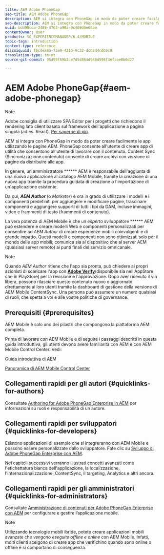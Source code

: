 ```yaml
---
title: AEM Adobe PhoneGap
seo-title: AEM Adobe PhoneGap
description: AEM si integra con PhoneGap in modo da poter creare facilmente le app utilizzando le pagine AEM. Segui questa pagina per iniziare a usare Adobe PhoneGap Enterprise.
seo-description: AEM si integra con PhoneGap in modo da poter creare facilmente le app utilizzando le pagine AEM. Segui questa pagina per iniziare a usare Adobe PhoneGap Enterprise.
uuid: bdd90cda-2489-4763-a90a-9c409d6e68ae
contentOwner: User
products: SG_EXPERIENCEMANAGER/6.4/MOBILE
topic-tags: introduction
content-type: reference
discoiquuid: fbcdea8a-72e9-431b-9c32-dc02d4cdb9c8
translation-type: tm+mt
source-git-commit: 95499f59b2ce7d5d864d948d596f3efaae0b0d27

---
```



# AEM Adobe PhoneGap{#aem-adobe-phonegap}

>[!NOTE]
>
>Adobe consiglia di utilizzare SPA Editor per i progetti che richiedono il rendering lato client basato sul framework dell&#39;applicazione a pagina singola (ad es. React). [Per saperne di più](/help/sites-developing/spa-overview.md).

AEM si integra con PhoneGap in modo da poter creare facilmente le app utilizzando le pagine AEM. PhoneGap consente all&#39;utente di creare app di utilità che consentono all&#39;utente di lavorare con il contenuto. Content Sync (Sincronizzazione contenuto) consente di creare archivi con versione di pagine da distribuire alle app.

In genere, un amministratore ****** AEM è responsabile dell&#39;aggiunta di una nuova applicazione al catalogo AEM Mobile, tramite la creazione di una nuova app tramite la procedura guidata di creazione o l&#39;importazione di un&#39;applicazione esistente.

Da qui, ***AEM Author*** (o *Marketer*) è ora in grado di utilizzare i modelli e i componenti predefiniti per aggiungere e modificare pagine, trascinare componenti e aggiungere supporti di tutti i tipi da DAM, incluse immagini, video e frammenti di testo (frammenti di contenuto).

La vera potenza di AEM Mobile è che un *esperto* sviluppatore ****** AEM può estendere e creare modelli Web e componenti personalizzati per consentire ad *AEM Author* di creare esperienze mobili coinvolgenti e di grande impatto. Questi modelli e componenti non sono ottimizzati solo per il mondo delle app mobili; comunica sia al dispositivo che al server AEM (qualsiasi server remoto) ai punti finali del servizio omnicanale.

>[!NOTE]
>
>Quando *AEM Author* ritiene che l&#39;app sia pronta, può chiedere ai propri azionisti di scaricare l&#39;app con **[Adobe Verify](/help/mobile/phonegap-mobile-quickstart.md)**(disponibile sia nell&#39;AppStore che in PlayStore) per la revisione e l&#39;approvazione. Dopo aver ricevuto il via libera, possono rilasciare questo contenuto nuovo o aggiornato direttamente ai loro utenti tramite la dashboard di gestione della versione di AEM Mobile ContentSync. Una persona può assumere un numero qualsiasi di ruoli, che spetta a voi e alle vostre politiche di governance.

## Prerequisiti {#prerequisites}

AEM Mobile è solo uno dei pilastri che compongono la piattaforma AEM completa.

Prima di lavorare con AEM Mobile e di seguire i passaggi descritti in questa guida introduttiva, gli utenti devono avere familiarità con AEM e con AEM Mobile Control Center. Vedi:

[Guida introduttiva di AEM](/help/sites-deploying/deploy.md)

[Panoramica di AEM Mobile Control Center](/help/mobile/phonegap-authoring-apps.md)

## Collegamenti rapidi per gli autori {#quicklinks-for-authors}

Consultate [Authoring for Adobe PhoneGap Enterprise in AEM](/help/mobile/phonegap.md) per informazioni su ruoli e responsabilità di un autore.

## Collegamenti rapidi per sviluppatori {#quicklinks-for-developers}

Esistono applicazioni di esempio che si integreranno con AEM Mobile e possono essere personalizzate dallo sviluppatore. Fate clic su [Sviluppo di Adobe PhoneGap Enterprise con AEM](/help/mobile/developing-in-phonegap.md).

Nei capitoli successivi verranno illustrati concetti avanzati come l&#39;etichettatura bianca dell&#39;applicazione, la localizzazione, l&#39;internazionalizzazione, ContentSync, il targeting, Analytics e altri ancora.

## Collegamenti rapidi per gli amministratori {#quicklinks-for-administrators}

Consultate [Amministrazione di contenuti per Adobe PhoneGap Enterprise con AEM](/help/mobile/administer-phonegap.md) per configurare e gestire l’applicazione mobile.

>[!NOTE]
>
>Utilizzando tecnologie mobili ibride, potete creare applicazioni mobili avanzate che *vengono eseguite offline e online* con AEM Mobile. Infatti, molti clienti scelgono di creare app che verifichino quando sono online o offline e si comportano di conseguenza.

